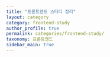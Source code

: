 ```yaml
---
title: "프론트엔드 스터디 정리"
layout: category
category: frontend-study
author_profile: true
permalink: categories/frontend-study/
taxonomy: 프론트엔드
sidebar_main: true
---
```

